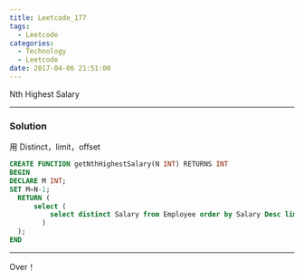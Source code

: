 ```yaml
---
title: Leetcode_177
tags:
  - Leetcode
categories:
  - Technology
  - Leetcode
date: 2017-04-06 21:51:00
---
```

Nth Highest Salary

<!-- more -->

***

### Solution



用 Distinct，limit，offset
``` sql
CREATE FUNCTION getNthHighestSalary(N INT) RETURNS INT
BEGIN
DECLARE M INT;
SET M=N-1;
  RETURN (
      select (
          select distinct Salary from Employee order by Salary Desc limit 1 offset M
        ) 
  );
END
```

*** 

Over！










































